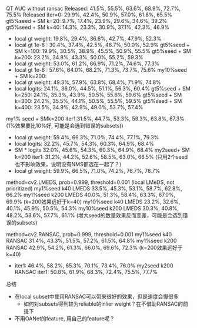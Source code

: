 QT AUC without ransac
Released:                 41.5%, 55.5%, 63.6%, 68.9%, 72.7%, 75.5%
Released iter=0:          29.9%, 42.4%, 50.9%, 57.0%, 61.8%, 65.5%
gt5%seed + SM k=20:        9.7%, 17.4%, 23.9%, 29.6%, 34.6%, 39.2%
gt5%seed + SM k=40:       14.3%, 23.3%, 30.9%, 37.1%, 42.3%, 46.9%
   - local gt weight:     19.8%, 29.4%, 36.6%, 42.7%, 47.9%, 52.3%
   - local gt 1e-6  :     30.4%, 37.4%, 42.5%, 46.7%, 50.0%, 52.9%
gt5%seed + SM k=100:      19.9%, 30.5%, 38.9%, 45.5%, 50.9%, 55.5%
gt5%seed + SM k=200:      23.2%, 34.8%, 43.3%, 50.0%, 55.2%, 59.3%
   - local gt weight:     53.0%, 61.2%, 66.9%, 71.2%, 74.6%, 77.3%
   - local gt 1e-6  :     57.6%, 64.0%, 68.2%, 71.3%, 73.7%, 75.6%
my10%seed + SM k=200:     
   - local gt weight:     49.3%, 57.9%, 63.8%, 68.4%, 71.9%, 74.8%
   - local logits:        24.1%, 36.0%, 44.5%, 51.1%, 56.3%, 60.4%
gt5%seed + SM k=250:      24.1%, 35.3%, 43.9%, 50.5%, 55.6%, 59.6%
gt5%seed + SM k=300:      24.2%, 35.5%, 44.1%, 50.5%, 55.5%, 59.5%
gt5%seed + SM k=400:      23.5%, 34.9%, 42.9%, 49.0%, 53.7%, 57.4%

my1% seed + SMk=200 iter1:31.5%, 44.7%, 53.3%, 59.3%, 63.8%, 67.3% (1%效果要比10%好, 可能是会选到错误的subsets))
   - local gt weight:     59.4%, 66.3%, 71.0%, 74.4%, 77.1%, 79.3%
   - local logits:        32.2%, 45.7%, 54.3%, 60.3%, 64.9%, 68.4%
   - SM * logits          32.0%, 45.6%, 54.3%, 60.3%, 64.9%, 68.4%
my2seed+ SM k=200 iter1:  31.2%, 44.2%, 52.6%, 58.5%, 63.0%, 66.5% (只用2个seed也不影响效果，说明没有NMS都选在一起了？)
   - local gt weight:     59.9%, 66.5%, 71.0%, 74.2%, 76.7%, 78.7% 


method=cv2.LMEDS, prob=0.999, threshold=0.001 (local LMeDS, not prioritized)
my1%seed k40 LMEDS     33.5%, 45.3%, 53.1%, 58.7%, 62.8%, 66.2%
my1%seed k200 LMEDS    40.0%, 51.3%, 58.4%, 63.3%, 67.0%, 69.9% (k=200效果远好于k=40)
my10%seed k40 LMEDS    23.2%, 32.6%, 40.1%, 45.9%, 50.5%, 54.3%
my10%seed k200 LMEDS   30.3%, 40.8%, 48.2%, 53.6%, 57.7%, 61.1% (增大seed的数量效果反而变差，可能是会选到错误的subsets)

method=cv2.RANSAC, prob=0.999, threshold=0.001
my1%seed k40 RANSAC  31.4%, 43.3%, 51.5%, 57.2%, 61.5%, 64.8% 
my1%seed k200 RANSAC 42.9%, 54.2%, 61.3%, 66.0%, 69.6%, 72.3% (k=200效果远好于k=40)
   - iter1:          46.4%, 58.2%, 65.3%, 70.1%, 73.4%, 76.0%
my2seed k200 RANSAC iter1: 50.8%, 61.9%, 68.3%, 72.4%, 75.5%, 77.7%



总结

- 在local subset中使用RANSAC可以带来很好的效果，但是速度会慢很多
   - 如何对subsets得到较为reliable的inlier weight？在不借助RANSAC的前提下
- 不用OANet的feature, 用自己的feature呢？